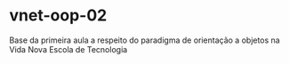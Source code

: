 # vnet-oop-02
Base da primeira aula a respeito do paradigma de orientação a objetos na Vida Nova Escola de Tecnologia
